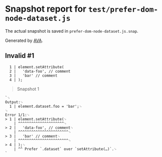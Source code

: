 # Snapshot report for `test/prefer-dom-node-dataset.js`

The actual snapshot is saved in `prefer-dom-node-dataset.js.snap`.

Generated by [AVA](https://avajs.dev).

## Invalid #1
      1 | element.setAttribute(
      2 | 	'data-foo', // comment
      3 | 	'bar' // comment
      4 | );

> Snapshot 1

    `␊
    Output:␊
      1 | element.dataset.foo = 'bar';␊
    ␊
    Error 1/1:␊
    > 1 | element.setAttribute(␊
        | ^^^^^^^^^^^^^^^^^^^^^␊
    > 2 | 	'data-foo', // comment␊
        | ^^^^^^^^^^^^^^^^^^^^^^^␊
    > 3 | 	'bar' // comment␊
        | ^^^^^^^^^^^^^^^^^^^^^^^␊
    > 4 | );␊
        | ^^ Prefer `.dataset` over `setAttribute(…)`.␊
    `
